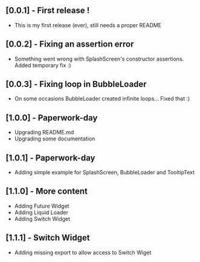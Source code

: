 ## [0.0.1] - First release !

* This is my first release (ever), still needs a proper README

## [0.0.2] - Fixing an assertion error

* Something went wrong with SplashScreen's constructor assertions. Added temporary fix :) 

## [0.0.3] - Fixing loop in BubbleLoader

* On some occasions BubbleLoader created infinite loops... Fixed that :)

## [1.0.0] - Paperwork-day

* Upgrading README.md 
* Upgrading some documentation

## [1.0.1] - Paperwork-day

* Adding simple example for SplashScreen, BubbleLoader and TooltipText 

## [1.1.0] - More content

* Adding Future Widget
* Adding Liquid Loader
* Adding Switch Widget

## [1.1.1] - Switch Widget

* Adding missing export to allow access to Switch Wiget